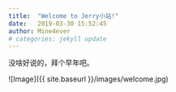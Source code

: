 ```yaml
---
title:  "Welcome to Jerry小站!"
date:   2019-03-30 15:52:45
author: Mine4ever
# categories: jekyll update
---
```

没啥好说的，拜个早年吧。

![Image]({{ site.baseurl }}/images/welcome.jpg)
